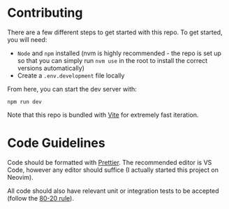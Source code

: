 # Contributing

There are a few different steps to get started with this repo. To get started, you will need:

- `Node` and `npm` installed (nvm is highly recommended - the repo is set up so that you can simply run `nvm use` in the root to install the correct versions automatically)
- Create a `.env.development` file locally

From here, you can start the dev server with:

```
npm run dev
```

Note that this repo is bundled with [Vite](https://vitejs.dev/) for extremely fast iteration.

# Code Guidelines

Code should be formatted with [Prettier](https://prettier.io/). The recommended editor is VS Code, however any editor should suffice (I actually started this project on Neovim).

All code should also have relevant unit or integration tests to be accepted (follow the [80-20 rule](https://www.investopedia.com/terms/1/80-20-rule.asp)).
